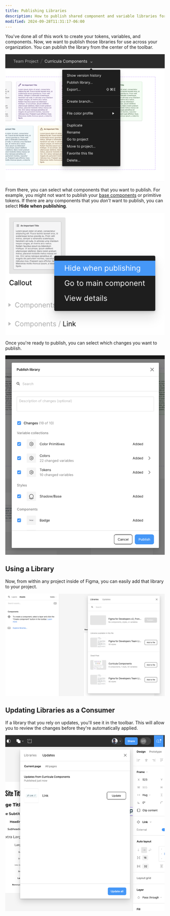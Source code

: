 ```yaml
---
title: Publishing Libraries
description: How to publish shared component and variable libraries for use across your organization.
modified: 2024-09-28T11:31:17-06:00
---
```


You've done all of this work to create your tokens, variables, and components. Now, we want to publish those libraries for use across your organization. You can publish the library from the center of the toolbar.

![The menu to publish a library in Figma](assets/figma-publish-library.png)

From there, you can select what components that you want to publish. For example, you might not want to publish your [base components](base-components.md) or primitive tokens. If there are any components that you _don't_ want to publish, you can select **Hide when publishing**.

![Hide when publishing](assets/figma-hide-from-publishing.png)

Once you're ready to publish, you can select which changes you want to publish.

![Figma's publish library dialog](assets/figma-publish-library-dialog.png)

## Using a Library

Now, from within any project inside of Figma, you can easily add that library to your project.

![Add a library in another Figma project](assets/figma-add-a-library.png)

## Updating Libraries as a Consumer

If a library that you rely on updates, you'll see it in the toolbar. This will allow you to review the changes before they're automatically applied.

![Updating a Figma library](assets/figma-update-library-as-a-consumer.png)
